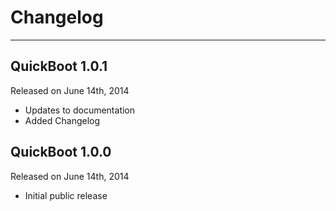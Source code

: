 # Changelog

---

## QuickBoot 1.0.1

Released on June 14th, 2014

* Updates to documentation
* Added Changelog

## QuickBoot 1.0.0

Released on June 14th, 2014

* Initial public release